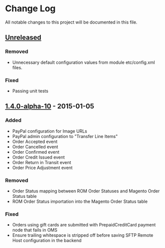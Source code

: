 # Change Log
All notable changes to this project will be documented in this file.

## [Unreleased][unreleased]

### Removed
- Unnecessary default configuration values from module etc/config.xml files.

### Fixed
- Passing unit tests

## [1.4.0-alpha-10] - 2015-01-05
### Added
- PayPal configuration for Image URLs
- PayPal admin configuration to "Transfer Line Items"
- Order Accepted event
- Order Cancelled event
- Order Confirmed event
- Order Credit Issued event
- Order Return in Transit event
- Order Price Adjustment event

### Removed
- Order Status mapping between ROM Order Statuses and Magento Order Status table
- ROM Order Status importation into the Magento Order Status table

### Fixed
- Orders using gift cards are submitted with PrepaidCreditCard payment node that fails in OMS
- Ensure trailing whitespace is stripped off before saving SFTP Remote Host configuration in the backend

[unreleased]: https://github.com/eBayEnterprise/magento-retail-order-management/compare/1.4.0-alpha-10...HEAD
[1.4.0-alpha-10]: https://github.com/eBayEnterprise/magento-retail-order-management/compare/1.4.0-alpha-9...1.4.0-alpha-10
